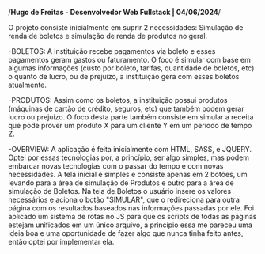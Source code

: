 /**Hugo de Freitas - Desenvolvedor Web Fullstack | 04/06/2024**/

O projeto consiste inicialmente em suprir 2 necessidades: Simulação de renda de boletos e simulação de renda de produtos no geral.

-BOLETOS:
A instituição recebe pagamentos via boleto e esses pagamentos geram gastos ou faturamento. O foco é simular com base em algumas informações (custo por boleto, tarifas, quantidade de boletos, etc) o quanto de lucro, ou de prejuízo, a instituição gera com esses boletos atualmente.

-PRODUTOS:
Assim como os boletos, a instituição possui produtos (máquinas de cartão de crédito, seguros, etc) que também podem gerar lucro ou prejuízo. O foco desta parte também consiste em simular a receita que pode prover um produto X para um cliente Y em um período de tempo Z.

-OVERVIEW:
A aplicação é feita inicialmente com HTML, SASS, e JQUERY. Optei por essas tecnologias por, a princípio, ser algo simples, mas podem embarcar novas tecnologias com o passar do tempo e com novas necessidades. A tela inicial é simples e consiste apenas em 2 botões, um levando para a área de simulação de Produtos e outro para a área de simulação de Boletos. Na tela de Boletos o usuário insere os valores necessários e aciona o botão "SIMULAR", que o redireciona para outra página com os resultados baseados nas informações passadas por ele.
Foi aplicado um sistema de rotas no JS para que os scripts de todas as páginas estejam unificados em um único arquivo, a princípio essa me pareceu uma ideia boa e uma oportunidade de fazer algo que nunca tinha feito antes, então optei por implementar ela.